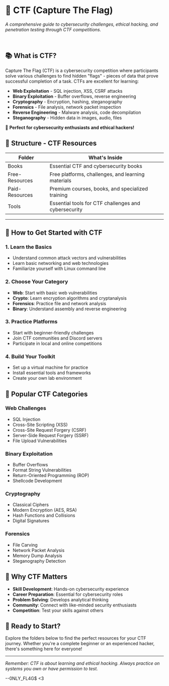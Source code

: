 # 🚩 CTF (Capture The Flag)

_A comprehensive guide to cybersecurity challenges, ethical hacking, and penetration testing through CTF competitions._

<br>

## 📚 What is CTF?

Capture The Flag (CTF) is a cybersecurity competition where participants solve various challenges to find hidden "flags" - pieces of data that prove successful completion of a task. CTFs are excellent for learning:

- **Web Exploitation** - SQL injection, XSS, CSRF attacks
- **Binary Exploitation** - Buffer overflows, reverse engineering
- **Cryptography** - Encryption, hashing, steganography
- **Forensics** - File analysis, network packet inspection
- **Reverse Engineering** - Malware analysis, code decompilation
- **Steganography** - Hidden data in images, audio, files

🧠 **Perfect for cybersecurity enthusiasts and ethical hackers!**

## 📂 Structure - CTF Resources

| Folder                  | What's Inside                                           |
| ----------------------- | ------------------------------------------------------- |
| Books                   | Essential CTF and cybersecurity books                   |
| Free-Resources          | Free platforms, challenges, and learning materials      |
| Paid-Resources          | Premium courses, books, and specialized training        |
| Tools                   | Essential tools for CTF challenges and cybersecurity    |

---

## 🧭 How to Get Started with CTF

### 1. Learn the Basics
- Understand common attack vectors and vulnerabilities
- Learn basic networking and web technologies
- Familiarize yourself with Linux command line

### 2. Choose Your Category
- **Web**: Start with basic web vulnerabilities
- **Crypto**: Learn encryption algorithms and cryptanalysis
- **Forensics**: Practice file and network analysis
- **Binary**: Understand assembly and reverse engineering

### 3. Practice Platforms
- Start with beginner-friendly challenges
- Join CTF communities and Discord servers
- Participate in local and online competitions

### 4. Build Your Toolkit
- Set up a virtual machine for practice
- Install essential tools and frameworks
- Create your own lab environment

## 🎯 Popular CTF Categories

### Web Challenges
- SQL Injection
- Cross-Site Scripting (XSS)
- Cross-Site Request Forgery (CSRF)
- Server-Side Request Forgery (SSRF)
- File Upload Vulnerabilities

### Binary Exploitation
- Buffer Overflows
- Format String Vulnerabilities
- Return-Oriented Programming (ROP)
- Shellcode Development

### Cryptography
- Classical Ciphers
- Modern Encryption (AES, RSA)
- Hash Functions and Collisions
- Digital Signatures

### Forensics
- File Carving
- Network Packet Analysis
- Memory Dump Analysis
- Steganography Detection

## 🌟 Why CTF Matters

- **Skill Development**: Hands-on cybersecurity experience
- **Career Preparation**: Essential for cybersecurity roles
- **Problem Solving**: Develops analytical thinking
- **Community**: Connect with like-minded security enthusiasts
- **Competition**: Test your skills against others

## 🚀 Ready to Start?

Explore the folders below to find the perfect resources for your CTF journey. Whether you're a complete beginner or an experienced hacker, there's something here for everyone!

---

*Remember: CTF is about learning and ethical hacking. Always practice on systems you own or have permission to test.*

--0NLY_FL4G$ <3
